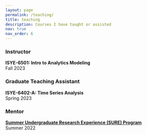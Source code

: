```yaml
---
layout: page
permalink: /teaching/
title: teaching
description: Courses I have taught or assisted
nav: true
nav_order: 6
---
```


### Instructor
**ISYE-6501: Intro to Analytics Modeling**  
Fall 2023

### Graduate Teaching Assistant
**ISYE-6402-A: Time Series Analysis**  
Spring 2023

### Mentor
**[Summer Undergraduate Research Experience (SURE) Program](https://college.emory.edu/undergraduate-research/summer/)**  
Summer 2022
